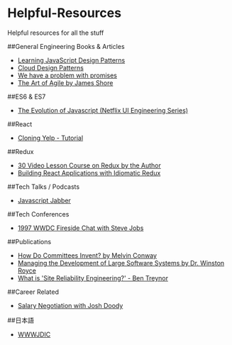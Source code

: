 # Helpful-Resources
Helpful resources for all the stuff

##General Engineering Books & Articles
* [Learning JavaScript Design Patterns](https://addyosmani.com/resources/essentialjsdesignpatterns/book/#writingdesignpatterns)
* [Cloud Design Patterns](https://msdn.microsoft.com/en-us/library/dn600223.aspx)
* [We have a problem with promises](https://pouchdb.com/2015/05/18/we-have-a-problem-with-promises.html)
* [The Art of Agile by James Shore](http://www.jamesshore.com/Agile-Book/)

##ES6 & ES7
* [The Evolution of Javascript (Netflix UI Engineering Series)](https://www.youtube.com/watch?v=DqMFX91ToLw)

##React
* [Cloning Yelp - Tutorial](https://www.fullstackreact.com/articles/react-tutorial-cloning-yelp/)

##Redux
* [30 Video Lesson Course on Redux by the Author](https://egghead.io/series/getting-started-with-redux)
* [Building React Applications with Idiomatic Redux](https://egghead.io/series/building-react-applications-with-idiomatic-redux)

##Tech Talks / Podcasts
* [Javascript Jabber](https://devchat.tv/js-jabber)

##Tech Conferences
* [1997 WWDC Fireside Chat with Steve Jobs](https://www.youtube.com/watch?v=6iACK-LNnzM)

##Publications
* [How Do Committees Invent? by Melvin Conway](http://www.melconway.com/Home/Committees_Paper.html)
* [Managing the Development of Large Software Systems by Dr. Winston Royce](http://www.cs.umd.edu/class/spring2003/cmsc838p/Process/waterfall.pdf)
* [What is 'Site Reliability Engineering?' - Ben Treynor](https://landing.google.com/sre/interview/ben-treynor.html)

##Career Related
* [Salary Negotiation with Josh Doody](http://www.kalzumeus.com/2016/06/03/kalzumeus-podcast-episode-12-salary-negotiation-with-josh-doody/)

##日本語
* [WWWJDIC](http://www.edrdg.org/cgi-bin/wwwjdic/wwwjdic?1C)
